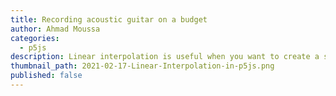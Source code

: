 ```yaml
---
title: Recording acoustic guitar on a budget
author: Ahmad Moussa
categories:
  - p5js
description: Linear interpolation is useful when you want to create a smooth transition between two values or two states, in this blog post I show an example.
thumbnail_path: 2021-02-17-Linear-Interpolation-in-p5js.png
published: false
---
```

